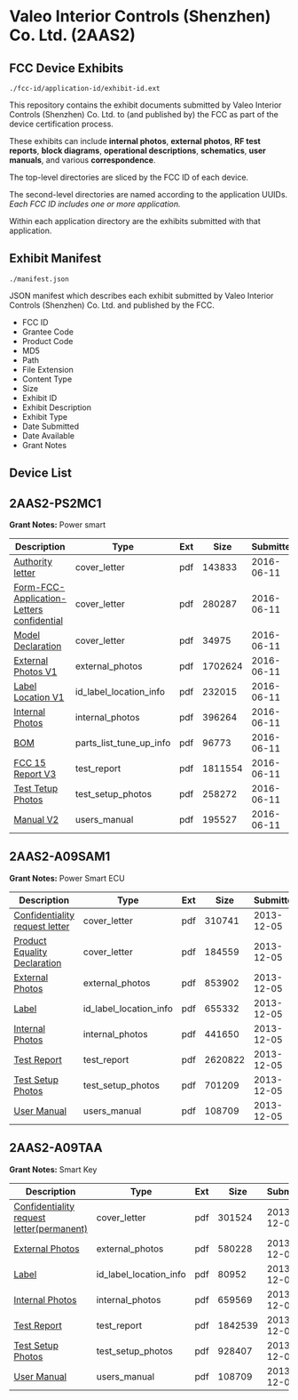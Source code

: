 # Valeo Interior Controls (Shenzhen) Co. Ltd. (2AAS2)
## FCC Device Exhibits

```
./fcc-id/application-id/exhibit-id.ext
```

This repository contains the exhibit documents submitted by Valeo Interior Controls (Shenzhen) Co. Ltd. to (and published by) the FCC as part of the device certification process.

These exhibits can include **internal photos**, **external photos**, **RF test reports**, **block diagrams**, **operational descriptions**, **schematics**, **user manuals**, and various **correspondence**.

The top-level directories are sliced by the FCC ID of each device.

The second-level directories are named according to the application UUIDs. *Each FCC ID includes one or more application.*

Within each application directory are the exhibits submitted with that application. 

## Exhibit Manifest

```
./manifest.json
```

JSON manifest which describes each exhibit submitted by Valeo Interior Controls (Shenzhen) Co. Ltd. and published by the FCC.

- FCC ID
- Grantee Code
- Product Code
- MD5
- Path
- File Extension
- Content Type
- Size
- Exhibit ID
- Exhibit Description
- Exhibit Type
- Date Submitted
- Date Available
- Grant Notes

## Device List
## 2AAS2-PS2MC1
**Grant Notes:** Power smart

| Description | Type | Ext | Size | Submitted | Available |
| ----------- | ---- | --- | ---- | --------- | --------- |
| [Authority letter](2AAS2-PS2MC1/6a112e8657382fd9e09ff90af9acddd0/3024520.pdf) | cover_letter | pdf | 143833 | 2016-06-11 | 2016-06-12 |
| [Form-FCC-Application-Letters confidential](2AAS2-PS2MC1/6a112e8657382fd9e09ff90af9acddd0/3024521.pdf) | cover_letter | pdf | 280287 | 2016-06-11 | 2016-06-12 |
| [Model Declaration](2AAS2-PS2MC1/6a112e8657382fd9e09ff90af9acddd0/3024522.pdf) | cover_letter | pdf | 34975 | 2016-06-11 | 2016-06-12 |
| [External Photos V1](2AAS2-PS2MC1/6a112e8657382fd9e09ff90af9acddd0/3024523.pdf) | external_photos | pdf | 1702624 | 2016-06-11 | 2016-06-12 |
| [Label Location V1](2AAS2-PS2MC1/6a112e8657382fd9e09ff90af9acddd0/3024524.pdf) | id_label_location_info | pdf | 232015 | 2016-06-11 | 2016-06-12 |
| [Internal Photos](2AAS2-PS2MC1/6a112e8657382fd9e09ff90af9acddd0/3024525.pdf) | internal_photos | pdf | 396264 | 2016-06-11 | 2016-06-12 |
| [BOM](2AAS2-PS2MC1/6a112e8657382fd9e09ff90af9acddd0/3024527.pdf) | parts_list_tune_up_info | pdf | 96773 | 2016-06-11 | 2016-06-12 |
| [FCC 15 Report V3](2AAS2-PS2MC1/6a112e8657382fd9e09ff90af9acddd0/3024529.pdf) | test_report | pdf | 1811554 | 2016-06-11 | 2016-06-12 |
| [Test Tetup Photos](2AAS2-PS2MC1/6a112e8657382fd9e09ff90af9acddd0/3024530.pdf) | test_setup_photos | pdf | 258272 | 2016-06-11 | 2016-06-12 |
| [Manual V2](2AAS2-PS2MC1/6a112e8657382fd9e09ff90af9acddd0/3024531.pdf) | users_manual | pdf | 195527 | 2016-06-11 | 2016-06-12 |
## 2AAS2-A09SAM1
**Grant Notes:** Power Smart ECU

| Description | Type | Ext | Size | Submitted | Available |
| ----------- | ---- | --- | ---- | --------- | --------- |
| [Confidentiality request letter](2AAS2-A09SAM1/11cd5f16ba39997ccb6ad82aaeba6ac8/2134467.pdf) | cover_letter | pdf | 310741 | 2013-12-05 | 2013-12-05 |
| [Product Equality Declaration](2AAS2-A09SAM1/11cd5f16ba39997ccb6ad82aaeba6ac8/2134472.pdf) | cover_letter | pdf | 184559 | 2013-12-05 | 2013-12-05 |
| [External Photos](2AAS2-A09SAM1/11cd5f16ba39997ccb6ad82aaeba6ac8/2134468.pdf) | external_photos | pdf | 853902 | 2013-12-05 | 2013-12-05 |
| [Label](2AAS2-A09SAM1/11cd5f16ba39997ccb6ad82aaeba6ac8/2134470.pdf) | id_label_location_info | pdf | 655332 | 2013-12-05 | 2013-12-05 |
| [Internal Photos](2AAS2-A09SAM1/11cd5f16ba39997ccb6ad82aaeba6ac8/2134469.pdf) | internal_photos | pdf | 441650 | 2013-12-05 | 2013-12-05 |
| [Test Report](2AAS2-A09SAM1/11cd5f16ba39997ccb6ad82aaeba6ac8/2134474.pdf) | test_report | pdf | 2620822 | 2013-12-05 | 2013-12-05 |
| [Test Setup Photos](2AAS2-A09SAM1/11cd5f16ba39997ccb6ad82aaeba6ac8/2134475.pdf) | test_setup_photos | pdf | 701209 | 2013-12-05 | 2013-12-05 |
| [User Manual](2AAS2-A09SAM1/11cd5f16ba39997ccb6ad82aaeba6ac8/2134452.pdf) | users_manual | pdf | 108709 | 2013-12-05 | 2013-12-05 |
## 2AAS2-A09TAA
**Grant Notes:** Smart Key

| Description | Type | Ext | Size | Submitted | Available |
| ----------- | ---- | --- | ---- | --------- | --------- |
| [Confidentiality request letter(permanent)](2AAS2-A09TAA/0c45c0dc85f3b94994b78ecca3b5217d/2134444.pdf) | cover_letter | pdf | 301524 | 2013-12-05 | 2013-12-05 |
| [External Photos](2AAS2-A09TAA/0c45c0dc85f3b94994b78ecca3b5217d/2134445.pdf) | external_photos | pdf | 580228 | 2013-12-05 | 2013-12-05 |
| [Label](2AAS2-A09TAA/0c45c0dc85f3b94994b78ecca3b5217d/2134447.pdf) | id_label_location_info | pdf | 80952 | 2013-12-05 | 2013-12-05 |
| [Internal Photos](2AAS2-A09TAA/0c45c0dc85f3b94994b78ecca3b5217d/2134446.pdf) | internal_photos | pdf | 659569 | 2013-12-05 | 2013-12-05 |
| [Test Report](2AAS2-A09TAA/0c45c0dc85f3b94994b78ecca3b5217d/2134450.pdf) | test_report | pdf | 1842539 | 2013-12-05 | 2013-12-05 |
| [Test Setup Photos](2AAS2-A09TAA/0c45c0dc85f3b94994b78ecca3b5217d/2134451.pdf) | test_setup_photos | pdf | 928407 | 2013-12-05 | 2013-12-05 |
| [User Manual](2AAS2-A09TAA/0c45c0dc85f3b94994b78ecca3b5217d/2134452.pdf) | users_manual | pdf | 108709 | 2013-12-05 | 2013-12-05 |
